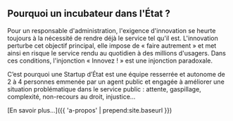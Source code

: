 ## Pourquoi un incubateur dans l'État ?

Pour un responsable d'administration, l'exigence d'innovation se heurte toujours à la nécessité de rendre déjà le service tel qu'il est. L'innovation perturbe cet objectif principal, elle impose de «&nbsp;faire autrement&nbsp;» et met ainsi en risque le service rendu au quotidien à des millions d'usagers. Dans ces conditions, l'injonction «&nbsp;Innovez !&nbsp;» est une injonction paradoxale.

C’est pourquoi une Startup d’État est une équipe resserrée et autonome de 2 à 4 personnes emmenée par un agent public et engagée à améliorer une situation problématique dans le service public&nbsp;: attente, gaspillage, complexité, non-recours au droit, injustice…

[En savoir plus…]({{ 'a-propos' | prepend:site.baseurl }})
